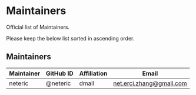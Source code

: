 # <xxx> Maintainers

 Official list of <xxx> Maintainers.

 Please keep the below list sorted in ascending order.

## Maintainers

| Maintainer | GitHub ID | Affiliation | Email |
| --------------- | --------- | ----------- | ----------- |
| neteric | @neteric | dmall | <net.erci.zhang@gmall.com> |

